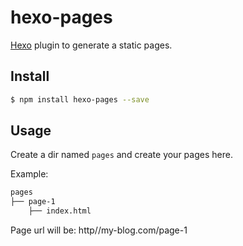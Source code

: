 # hexo-pages

[Hexo](https://hexo.io/) plugin to generate a static pages.


## Install

``` bash
$ npm install hexo-pages --save
```


## Usage

Create a dir named `pages` and create your pages here.

Example:

```bash
pages
├── page-1
    ├── index.html
```

Page url will be: http//my-blog.com/page-1
